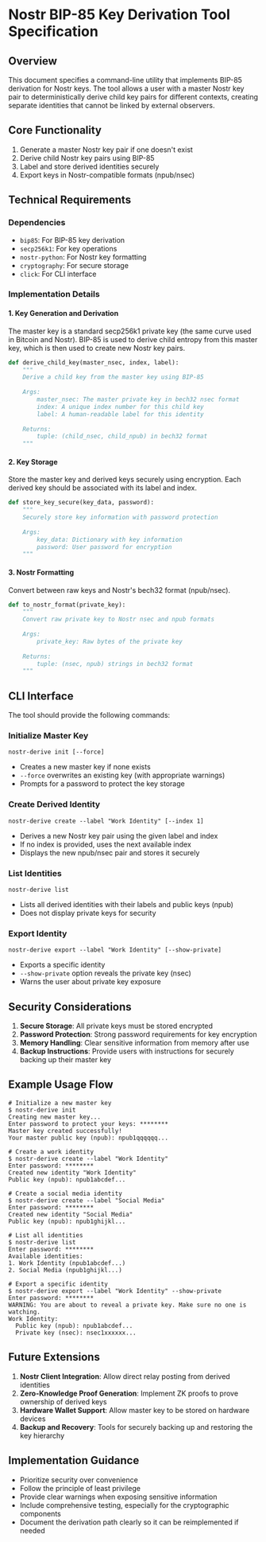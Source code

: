 # Nostr BIP-85 Key Derivation Tool Specification

## Overview

This document specifies a command-line utility that implements BIP-85 derivation for Nostr keys. The tool allows a user with a master Nostr key pair to deterministically derive child key pairs for different contexts, creating separate identities that cannot be linked by external observers.

## Core Functionality

1. Generate a master Nostr key pair if one doesn't exist
2. Derive child Nostr key pairs using BIP-85
3. Label and store derived identities securely
4. Export keys in Nostr-compatible formats (npub/nsec)

## Technical Requirements

### Dependencies

- `bip85`: For BIP-85 key derivation
- `secp256k1`: For key operations
- `nostr-python`: For Nostr key formatting
- `cryptography`: For secure storage
- `click`: For CLI interface

### Implementation Details

#### 1. Key Generation and Derivation

The master key is a standard secp256k1 private key (the same curve used in Bitcoin and Nostr). BIP-85 is used to derive child entropy from this master key, which is then used to create new Nostr key pairs.

```python
def derive_child_key(master_nsec, index, label):
    """
    Derive a child key from the master key using BIP-85
    
    Args:
        master_nsec: The master private key in bech32 nsec format
        index: A unique index number for this child key
        label: A human-readable label for this identity
        
    Returns:
        tuple: (child_nsec, child_npub) in bech32 format
    """
```

#### 2. Key Storage

Store the master key and derived keys securely using encryption. Each derived key should be associated with its label and index.

```python
def store_key_secure(key_data, password):
    """
    Securely store key information with password protection
    
    Args:
        key_data: Dictionary with key information
        password: User password for encryption
    """
```

#### 3. Nostr Formatting

Convert between raw keys and Nostr's bech32 format (npub/nsec).

```python
def to_nostr_format(private_key):
    """
    Convert raw private key to Nostr nsec and npub formats
    
    Args:
        private_key: Raw bytes of the private key
        
    Returns:
        tuple: (nsec, npub) strings in bech32 format
    """
```

## CLI Interface

The tool should provide the following commands:

### Initialize Master Key

```
nostr-derive init [--force]
```

- Creates a new master key if none exists
- `--force` overwrites an existing key (with appropriate warnings)
- Prompts for a password to protect the key storage

### Create Derived Identity

```
nostr-derive create --label "Work Identity" [--index 1]
```

- Derives a new Nostr key pair using the given label and index
- If no index is provided, uses the next available index
- Displays the new npub/nsec pair and stores it securely

### List Identities

```
nostr-derive list
```

- Lists all derived identities with their labels and public keys (npub)
- Does not display private keys for security

### Export Identity

```
nostr-derive export --label "Work Identity" [--show-private]
```

- Exports a specific identity
- `--show-private` option reveals the private key (nsec)
- Warns the user about private key exposure

## Security Considerations

1. **Secure Storage**: All private keys must be stored encrypted
2. **Password Protection**: Strong password requirements for key encryption
3. **Memory Handling**: Clear sensitive information from memory after use
4. **Backup Instructions**: Provide users with instructions for securely backing up their master key

## Example Usage Flow

```
# Initialize a new master key
$ nostr-derive init
Creating new master key...
Enter password to protect your keys: ********
Master key created successfully!
Your master public key (npub): npub1qqqqqq...

# Create a work identity
$ nostr-derive create --label "Work Identity"
Enter password: ********
Created new identity "Work Identity"
Public key (npub): npub1abcdef...

# Create a social media identity
$ nostr-derive create --label "Social Media"
Enter password: ********
Created new identity "Social Media"
Public key (npub): npub1ghijkl...

# List all identities
$ nostr-derive list
Enter password: ********
Available identities:
1. Work Identity (npub1abcdef...)
2. Social Media (npub1ghijkl...)

# Export a specific identity
$ nostr-derive export --label "Work Identity" --show-private
Enter password: ********
WARNING: You are about to reveal a private key. Make sure no one is watching.
Work Identity:
  Public key (npub): npub1abcdef...
  Private key (nsec): nsec1xxxxxx...
```

## Future Extensions

1. **Nostr Client Integration**: Allow direct relay posting from derived identities
2. **Zero-Knowledge Proof Generation**: Implement ZK proofs to prove ownership of derived keys
3. **Hardware Wallet Support**: Allow master key to be stored on hardware devices
4. **Backup and Recovery**: Tools for securely backing up and restoring the key hierarchy

## Implementation Guidance

- Prioritize security over convenience
- Follow the principle of least privilege
- Provide clear warnings when exposing sensitive information
- Include comprehensive testing, especially for the cryptographic components
- Document the derivation path clearly so it can be reimplemented if needed
